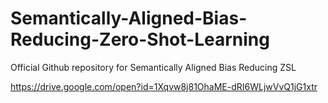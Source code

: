 # Semantically-Aligned-Bias-Reducing-Zero-Shot-Learning
Official Github repository for Semantically Aligned Bias Reducing ZSL

https://drive.google.com/open?id=1Xqvw8j81OhaME-dRI6WLjwVvQ1jG1xtr
